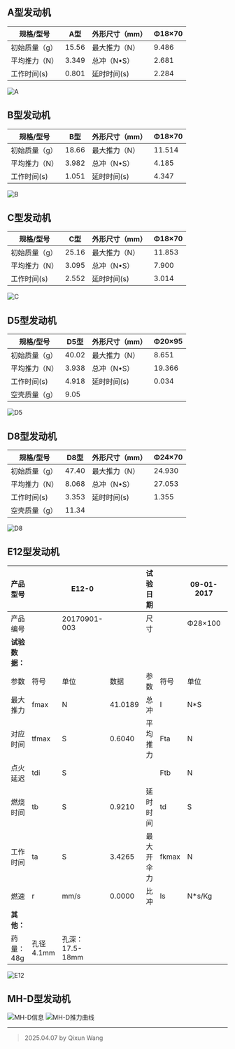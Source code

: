## A型发动机

| 规格/型号   | A型    | 外形尺寸（mm） | Φ18×70 |
| ------- | ----- | -------- | ------ |
| 初始质量（g） | 15.56 | 最大推力（N）  | 9.486  |
| 平均推力（N） | 3.349 | 总冲（N•S）  | 2.681  |
| 工作时间(s) | 0.801 | 延时时间(s)  | 2.284  |

![A](../img/发动机基本信息表/A.png) 

## B型发动机

| 规格/型号   | B型    | 外形尺寸（mm） | Φ18×70 |
| ------- | ----- | -------- | ------ |
| 初始质量（g） | 18.66 | 最大推力（N）  | 11.514 |
| 平均推力（N） | 3.982 | 总冲（N•S）  | 4.185  |
| 工作时间(s) | 1.051 | 延时时间(s)  | 4.347  |

![B](../img/发动机基本信息表/B.png)

## C型发动机

| 规格/型号   | C型    | 外形尺寸（mm） | Φ18×70 |
| ------- | ----- | -------- | ------ |
| 初始质量（g） | 25.16 | 最大推力（N）  | 11.853 |
| 平均推力（N） | 3.095 | 总冲（N•S）  | 7.900  |
| 工作时间(s) | 2.552 | 延时时间(s)  | 3.014  |

![C](../img/发动机基本信息表/C.png)

## D5型发动机

| 规格/型号                                                                | D5型   | 外形尺寸（mm） | Φ20×95 |
| -------------------------------------------------------------------- | ----- | -------- | ------ |
| 初始质量（g）                                                              | 40.02 | 最大推力（N）  | 8.651  |
| 平均推力（N）                                                              | 3.938 | 总冲（N•S）  | 19.366 |
| 工作时间(s)                                                              | 4.918 | 延时时间(s)  | 0.034  |
| 空壳质量（g）                                                              | 9.05  |          |        |

![D5](../img/发动机基本信息表/D5.png)

## D8型发动机

| 规格/型号                                                                | D8型   | 外形尺寸（mm） | Φ24×70 |
| -------------------------------------------------------------------- | ----- | -------- | ------ |
| 初始质量（g）                                                              | 47.40 | 最大推力（N）  | 24.930 |
| 平均推力（N）                                                              | 8.068 | 总冲（N•S）  | 27.053 |
| 工作时间(s)                                                              | 3.353 | 延时时间(s)  | 1.355  |
| 空壳质量（g）                                                              | 11.34 |          |        |

![D8](../img/发动机基本信息表/D8.png)

## E12型发动机

| 产品型号      |         | E12-0            |         | 试验日期  |       | 09-01-2017 |         |
| --------- | ------- | ---------------- | ------- | ----- | ----- | ---------- | ------- |
| 产品编号      |         | 20170901-003     |         | 尺寸    |       | Φ28×100    |         |
| **试验数据：** |         |                  |         |       |       |            |         |
| 参数        | 符号      | 单位               | 数据      | 参数    | 符号    | 单位         | 数据      |
| 最大推力      | fmax    | N                | 41.0189 | 总冲    | I     | N*S        | 39.1715 |
| 对应时间      | tfmax   | S                | 0.6040  | 平均推力  | Fta   | N          | 11.4319 |
| 点火延迟      | tdi     | S                |         |       | Ftb   | N          | 17.3258 |
| 燃烧时间      | tb      | S                | 0.9210  | 延时时间  | td    | S          | 0.0050  |
| 工作时间      | ta      | S                | 3.4265  | 最大开伞力 | fkmax | N          |         |
| 燃速        | r       | mm/s             | 0.0000  | 比冲    | Is    | N*s/Kg     | +Inf    |
| **其他：**   |         |                  |         |       |       |            |         |
| 药量：48g    | 孔径4.1mm | 孔深：17.5-18mm<br> |         |       |       |            |         |


![E12](../img/发动机基本信息表/E12.png)
## MH-D型发动机
![MH-D信息](../img/发动机基本信息表/MH-D信息.png)
![MH-D推力曲线](../img/发动机基本信息表/MH-D推力曲线.png)

---
> 2025.04.07 by Qixun Wang